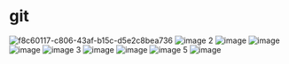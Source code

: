 # git
![f8c60117-c806-43af-b15c-d5e2c8bea736](https://github.com/7quiz7/git/assets/138586494/dc35da79-3619-4e28-b941-14963fcd226d)
![image](https://github.com/7quiz7/git/assets/138586494/a4ee5b28-910d-4441-85d3-aebcf19a52c5)
2
![image](https://github.com/7quiz7/git/assets/138586494/602c90c9-c454-427e-8ddd-6b03d25765b4)
![image](https://github.com/7quiz7/git/assets/138586494/f848845f-cbd6-4339-b279-f4d02697637d)
![image](https://github.com/7quiz7/git/assets/138586494/617a8f9e-fa69-4379-b3be-44b81731996f)
![image](https://github.com/7quiz7/git/assets/138586494/d29f25ab-e348-42c9-8a34-12f1cde2b9aa)
3
![image](https://github.com/7quiz7/git/assets/138586494/74b8003d-94aa-49bb-97f1-8f7631591055)
![image](https://github.com/7quiz7/git/assets/138586494/8f270b3e-e64c-4f8d-91b1-bbc3c9ebfa0b)
![image](https://github.com/7quiz7/git/assets/138586494/cf50ccfd-996b-4bbc-996e-ec7aea237a3e)
5
![image](https://github.com/7quiz7/git/assets/138586494/b541c5a1-6747-4cc4-87e8-53f4e4eb78ab)

